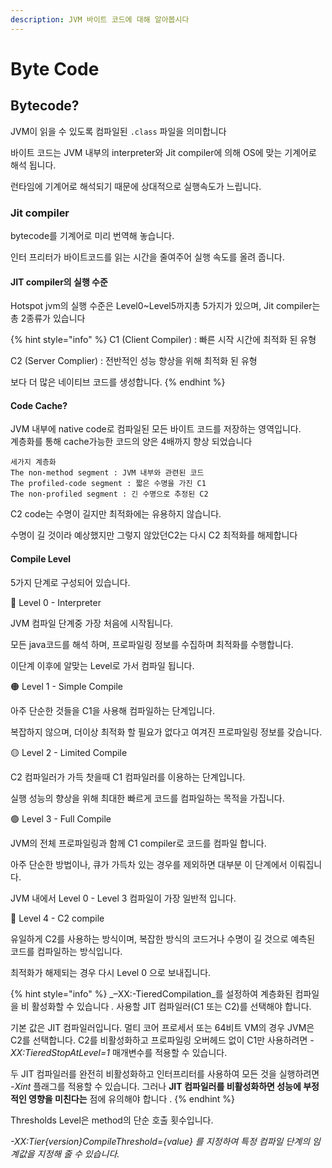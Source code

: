 ```yaml
---
description: JVM 바이트 코드에 대해 알아봅시다
---
```


# Byte Code

## Bytecode?&#x20;

JVM이 읽을 수 있도록 컴파일된 `.class` 파일을 의미합니다

바이트 코드는 JVM 내부의 interpreter와 Jit compiler에 의해 OS에 맞는 기계어로 해석 됩니다.

런타임에 기계어로 해석되기 때문에 상대적으로 실행속도가 느립니다.

### Jit compiler

bytecode를 기계어로 미리 번역해 놓습니다.

인터 프리터가 바이트코드를 읽는 시간을 줄여주어 실행 속도를 올려 줍니다.

#### JIT compiler의 실행 수준

Hotspot jvm의 실행 수준은 Level0\~Level5까지총 5가지가 있으며, Jit compiler는 총 2종류가 있습니다

{% hint style="info" %}
C1 (Client Compiler) : 빠른 시작 시간에 최적화 된 유형

C2 (Server Complier) :  전반적인  성능 향상을 위해 최적화 된 유형

보다 더 많은 네이티브 코드를 생성합니다.
{% endhint %}

#### Code Cache?&#x20;

JVM 내부에 native code로 컴파일된 모든 바이트 코드를 저장하는 영역입니다.\
계층화를 통해 cache가능한 코드의 양은 4배까지 향상 되었습니다

```
세가지 계층화
The non-method segment : JVM 내부와 관련된 코드
The profiled-code segment : 짧은 수명을 가진 C1
The non-profiled segment : 긴 수명으로 추정된 C2 
```

C2 code는 수명이 길지만 최적화에는 유용하지 않습니다.

수명이 길 것이라 예상했지만 그렇지 않았던C2는 다시 C2  최적화를 해제합니다&#x20;

#### Compile Level

5가지 단계로 구성되어 있습니다.

🔴 Level  0 - Interpreter

JVM 컴파일 단계중 가장 처음에 시작됩니다.

모든 java코드를 해석 하며, 프로파일링 정보를 수집하며 최적화를 수행합니다.

이단계 이후에 알맞는 Level로 가서 컴파일 됩니다.

🟠 Level 1 - Simple Compile

아주 단순한 것들을 C1을   사용해 컴파일하는 단계입니다.

복잡하지 않으며, 더이상 최적화 할 필요가 없다고 여겨진 프로파일링 정보를 갖습니다.

🟡 Level 2 - Limited Compile

C2 컴파일러가 가득 찻을때 C1 컴파일러를 이용하는 단계입니다.

실행 성능의 향상을 위해 최대한 빠르게 코드를 컴파일하는 목적을 가집니다.

🟢 Level 3 - Full Compile

JVM의 전체 프로파일링과 함께 C1 compiler로 코드를 컴파일 합니다.

아주 단순한 방법이나, 큐가 가득차 있는 경우를 제외하면 대부분 이 단계에서 이뤄집니다.

JVM 내에서 Level 0 - Level 3 컴파일이 가장 일반적 입니다.

🔵 Level 4 -  C2 compile

유일하게 C2를 사용하는 방식이며,  복잡한 방식의 코드거나 수명이 길 것으로 예측된 코드를 컴파일하는 방식입니다.

최적화가 해제되는 경우 다시 Level 0 으로 보내집니다.

{% hint style="info" %}
_–XX:-TieredCompilation_를 설정하여 계층화된 컴파일을 비  활성화할 수 있습니다 _._ 사용할 JIT 컴파일러(C1 또는 C2)를 선택해야 합니다.

기본 값은 JIT 컴파일러입니다.  멀티 코어 프로세서 또는 64비트 VM의 경우 JVM은 C2를 선택합니다. C2를 비활성화하고 프로파일링 오버헤드 없이 C1만 사용하려면 _-XX:TieredStopAtLevel=1_ 매개변수를 적용할 수 있습니다.

두 JIT 컴파일러를 완전히 비활성화하고 인터프리터를 사용하여 모든 것을 실행하려면 _-Xint_ 플래그를 적용할 수 있습니다. 그러나 **JIT 컴파일러를 비활성화하면 성능에 부정적인 영향을 미친다는** 점에 유의해야 합니다 .
{% endhint %}

Thresholds Level은 method의 단순 호출 횟수입니다.

_-XX:Tier{version}CompileThreshold={value} 를 지정하여  특정 컴파일 단계의 임계값을 지정해 줄 수 있습니다._

<img src="../../.gitbook/assets/file.drawing (9) (1).svg" alt="" class="gitbook-drawing">



